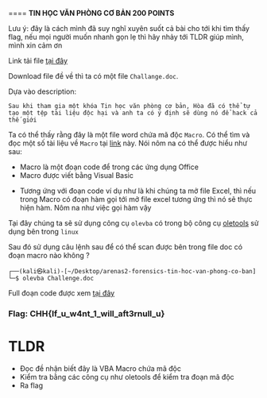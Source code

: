 ====
**TIN HỌC VĂN PHÒNG CƠ BẢN 200 POINTS**

Lưu ý: đây là cách mình đã suy nghĩ xuyên suốt cả bài cho tới khi tìm thấy flag, nếu mọi người muốn nhanh gọn lẹ thì hãy nhảy tới TLDR giúp mình, mình xin cảm ơn 

Link tải file [tại đây]()

Download file đề về thì ta có một file `Challange.doc`.  

Dựa vào description:
```
Sau khi tham gia một khóa Tin học văn phòng cơ bản, Hòa đã có thể tự tạo một tệp tài liệu độc hại và anh ta có ý định sẽ dùng nó để hack cả thế giới
```

Ta có thể thấy rằng đây là một file word chứa mã độc `Macro`. Có thể tìm và đọc một số tài liệu về `Macro` tại [link](https://whitehat.vn/threads/virus-vba-macro.4443/) này. Nói nôm na có thể được hiểu như sau: 
* Macro là một đoạn code để trong các ứng dụng Office
* Macro được viết bằng Visual Basic
- Tương ứng với đoạn code ví dụ như là khi chúng ta mở file Excel, thì nếu trong Macro có đoạn hàm gọi tới mở file excel tương ứng thì nó sẽ thực hiện hàm. Nôm na như việc gọi hàm vậy 

Tại đây chúng ta sẽ sử dụng công cụ `olevba` có trong bộ công cụ [oletools](https://pypi.org/project/oletools/0.04/) sử dụng bên trong `linux`

Sau đó sử dụng câu lệnh sau để có thể scan được bên trong file doc có đoạn macro nào không ? 

```
┌──(kali㉿kali)-[~/Desktop/arenas2-forensics-tin-hoc-van-phong-co-ban]
└─$ olevba Challenge.doc 
```

Full đoạn code được xem [tại đây]()

### Flag: CHH{If_u_w4nt_1_will_aft3rnull_u}  

TLDR
===
- Đọc đề nhận biết đây là VBA Macro chứa mã độc
- Kiểm tra bằng các công cụ như oletools để kiểm tra đoạn mã độc
- Ra flag
